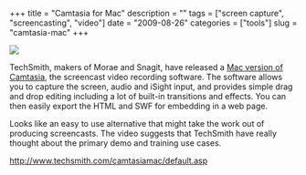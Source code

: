 +++
title = "Camtasia for Mac"
description = ""
tags = ["screen capture", "screencasting", "video"]
date = "2009-08-26"
categories = ["tools"]
slug = "camtasia-mac"
+++


<div class="tool-screenshot mb1"><a href="http://www.techsmith.com/camtasiamac/default.asp"><img id="bluga-thumbnail-2684" class="bluga-thumbnail custom" src="//media.konigi.com/bluga/
wt522fb24ce0713_custom.jpg"/></a></div><p>TechSmith, makers of Morae and Snagit, have released a <a href="http://www.techsmith.com/camtasiamac/default.asp">Mac version of Camtasia</a>, the screencast video recording software. The software allows you to capture the screen, audio and iSight input, and provides simple drag and drop editing including a lot of built-in transitions and effects. You can then easily export the HTML and SWF for embedding in a web page. </p>
<p>Looks like an easy to use alternative that might take the work out of producing screencasts. The video suggests that TechSmith have really thought about the primary demo and training use cases.</p>
  
<p><a href="http://www.techsmith.com/camtasiamac/default.asp">http://www.techsmith.com/camtasiamac/default.asp</a></p>
      
